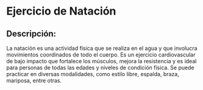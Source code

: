 # Ejercicio de Natación

## Descripción:
La natación es una actividad física que se realiza en el agua y que involucra movimientos coordinados de todo el cuerpo. Es un ejercicio cardiovascular de bajo impacto que fortalece los músculos, mejora la resistencia y es ideal para personas de todas las edades y niveles de condición física. Se puede practicar en diversas modalidades, como estilo libre, espalda, braza, mariposa, entre otras.

